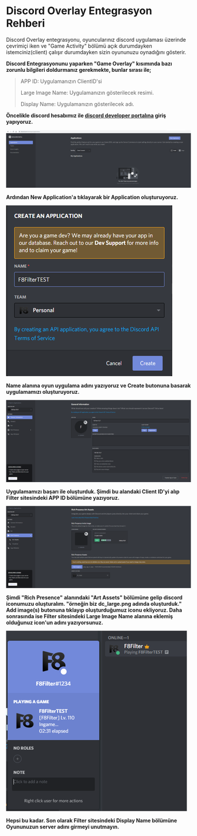 # Discord Overlay Entegrasyon Rehberi

Discord Overlay entegrasyonu, oyuncularınız discord uygulaması üzerinde çevrimiçi iken ve "Game Activity" bölümü açık durumdayken istemciniz(client) çalışır durumdayken sizin oyununuzu oynadığını gösterir.

**Discord Entegrasyonunu yaparken "Game Overlay" kısımında bazı zorunlu bilgileri doldurmanız gerekmekte, bunlar sırası ile;**

>APP ID: Uygulamanızın ClientID'si
>
>Large Image Name: Uygulamanızın gösterilecek resimi.
>
>Display Name: Uygulamanızın gösterilecek adı.

**Öncelikle discord hesabımız ile [discord developer portalına](https://discord.com/developers/applications) giriş yapıyoruz.**

![Add IIS Website](../images/discordsite1.png)

**Ardından New Application'a tıklayarak bir Application oluşturuyoruz.**

![Add IIS Website](../images/discordsite2.png)

**Name alanına oyun uygulama adını yazıyoruz ve Create butonuna basarak uygulamamızı oluşturuyoruz.**

![Add IIS Website](../images/discordsite3.png)

**Uygulamamızı başarı ile oluşturduk. Şimdi bu alandaki Client ID'yi alıp Filter sitesindeki APP ID bölümüne yazıyoruz.**

![Add IIS Website](../images/discordsite4.png)

**Şimdi "Rich Presence" alanındaki "Art Assets" bölümüne gelip discord iconumuzu oluşturalım. "örneğin biz dc_large.png adında oluşturduk." Add image(s) butonuna tıklayıp oluşturduğumuz iconu ekliyoruz. Daha sonrasında ise Filter sitesindeki Large Image Name alanına eklemiş olduğunuz icon'un adını yazıyorsunuz.**

![Add IIS Website](../images/discordoverlay.png)

**Hepsi bu kadar. Son olarak Filter sitesindeki Display Name bölümüne Oyununuzun server adını girmeyi unutmayın.**
